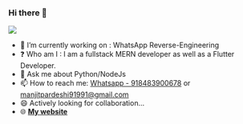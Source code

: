 ### Hi there 👋


![](https://komarev.com/ghpvc/?username=Manjit2003&label=PROFILE+VIEWS)

- 🔭 I’m currently working on : WhatsApp Reverse-Engineering
- ❓  Who am I : I am a fullstack MERN developer as well as a Flutter Developer.
- 💬 Ask me about Python/NodeJs
- 📫 How to reach me: [Whatsapp - 918483900678](https://wa.me/918483900678?text=Hey..%20I%20found%20you%20from%20Github...) or manjitpardeshi91991@gmail.com
- 😄 Actively looking for collaboration...
- 🌐 [**My website**](https://findmanjit.vercel.app)

